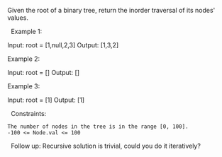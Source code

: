 Given the root of a binary tree, return the inorder traversal of its nodes' values.

 
Example 1:

Input: root = [1,null,2,3]
Output: [1,3,2]


Example 2:

Input: root = []
Output: []


Example 3:

Input: root = [1]
Output: [1]


 
Constraints:


	The number of nodes in the tree is in the range [0, 100].
	-100 <= Node.val <= 100


 
Follow up: Recursive solution is trivial, could you do it iteratively?